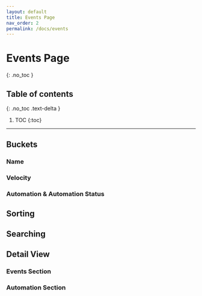 ```yaml
---
layout: default
title: Events Page
nav_order: 2
permalink: /docs/events
---
```


# Events Page
{: .no_toc }

## Table of contents
{: .no_toc .text-delta }

1. TOC
{:toc}

---

## Buckets

### Name

### Velocity

### Automation & Automation Status


## Sorting

## Searching

## Detail View

### Events Section

### Automation Section
